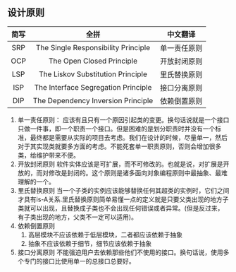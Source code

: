 ## 设计原则

<table>
<thead>
<tr>
<th align="center">简写</th>
<th align="center">全拼</th>
<th align="center">中文翻译</th>
</tr>
</thead>
<tbody>
<tr>
<td align="center">SRP</td>
<td align="center">The Single Responsibility Principle</td>
<td align="center">单一责任原则</td>
</tr>
<tr>
<td align="center">OCP</td>
<td align="center">The Open Closed Principle</td>
<td align="center">开放封闭原则</td>
</tr>
<tr>
<td align="center">LSP</td>
<td align="center">The Liskov Substitution Principle</td>
<td align="center">里氏替换原则</td>
</tr>
<tr>
<td align="center">ISP</td>
<td align="center">The Interface Segregation Principle</td>
<td align="center">接口分离原则</td>
</tr>
<tr>
<td align="center">DIP</td>
<td align="center">The Dependency Inversion Principle</td>
<td align="center">依赖倒置原则</td>
</tr></tbody></table>

1. 单一责任原则： 
应该有且只有一个原因引起类的变更。换句话说就是一个接口只做一件事，即一个职责一个接口。但是困难的是划分职责时并没有一个标准，最终都是需要从实际的项目去考虑。我们在设计的时候，尽量单一，然后对于其实现类就要多方面的考虑。不能死套单一职责原则，否则会增加很多类，给维护带来不便。
1. 开放封闭原则 
软件实体应该是可扩展，而不可修改的。也就是说，对扩展是开放的，而对修改是封闭的。这个原则是诸多面向对象编程原则中最抽象、最难理解的一个。
1. 里氏替换原则 
当一个子类的实例应该能够替换任何其超类的实例时，它们之间才具有is-A关系.里氏替换原则简单易懂一点的定义就是只要父类出现的地方子类就可以出现，且替换成子类也不会出现任何错误或者异常。(但是反过来，有子类出现的地方，父类不一定可以适用)。
1. 依赖倒置原则
    1. 高层模块不应该依赖于低层模块，二者都应该依赖于抽象 
    2. 抽象不应该依赖于细节，细节应该依赖于抽象 
1. 接口分离原则 
不能强迫用户去依赖那些他们不使用的接口。换句话说，使用多个专门的接口比使用单一的总接口总要好。 